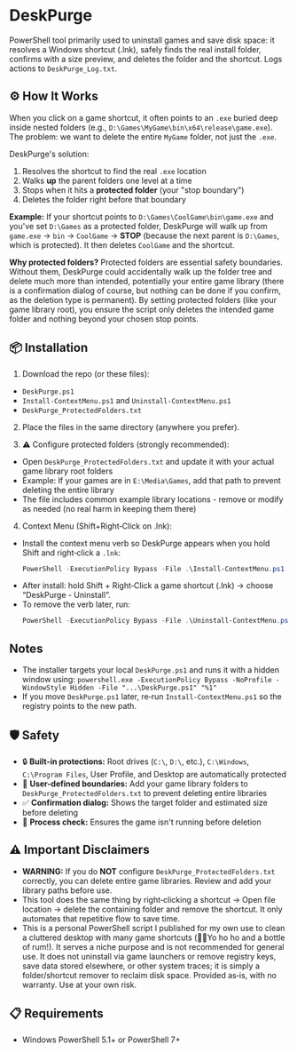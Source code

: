 ﻿# DeskPurge

PowerShell tool primarily used to uninstall games and save disk space: it resolves a Windows shortcut (.lnk), safely finds the real install folder, confirms with a size preview, and deletes the folder and the shortcut. Logs actions to `DeskPurge_Log.txt`.

## ⚙️ How It Works

When you click on a game shortcut, it often points to an `.exe` buried deep inside nested folders (e.g., `D:\Games\MyGame\bin\x64\release\game.exe`). The problem: we want to delete the entire `MyGame` folder, not just the `.exe`.

DeskPurge's solution:
1. Resolves the shortcut to find the real `.exe` location
2. Walks **up** the parent folders one level at a time
3. Stops when it hits a **protected folder** (your "stop boundary")
4. Deletes the folder right before that boundary

**Example:** If your shortcut points to `D:\Games\CoolGame\bin\game.exe` and you've set `D:\Games` as a protected folder, DeskPurge will walk up from `game.exe` → `bin` → `CoolGame` → **STOP** (because the next parent is `D:\Games`, which is protected). It then deletes `CoolGame` and the shortcut.

**Why protected folders?** Protected folders are essential safety boundaries. Without them, DeskPurge could accidentally walk up the folder tree and delete much more than intended, potentially your entire game library (there is a confirmation dialog of course, but nothing can be done if you confirm, as the deletion type is permanent). By setting protected folders (like your game library root), you ensure the script only deletes the intended game folder and nothing beyond your chosen stop points.

## 📦 Installation

1) Download the repo (or these files):
- `DeskPurge.ps1`
- `Install-ContextMenu.ps1` and `Uninstall-ContextMenu.ps1`
- `DeskPurge_ProtectedFolders.txt`

2) Place the files in the same directory (anywhere you prefer).

3) ⚠️ Configure protected folders (strongly recommended):
- Open `DeskPurge_ProtectedFolders.txt` and update it with your actual game library root folders
- Example: If your games are in `E:\Media\Games`, add that path to prevent deleting the entire library
- The file includes common example library locations - remove or modify as needed (no real harm in keeping them there)

4) Context Menu (Shift+Right‑Click on .lnk):
- Install the context menu verb so DeskPurge appears when you hold Shift and right‑click a `.lnk`:
  ```powershell
  PowerShell -ExecutionPolicy Bypass -File .\Install-ContextMenu.ps1
  ```
- After install: hold Shift + Right‑Click a game shortcut (.lnk) → choose “DeskPurge - Uninstall”.
- To remove the verb later, run:
  ```powershell
  PowerShell -ExecutionPolicy Bypass -File .\Uninstall-ContextMenu.ps1
  ```

## Notes
- The installer targets your local `DeskPurge.ps1` and runs it with a hidden window using:
  `powershell.exe -ExecutionPolicy Bypass -NoProfile -WindowStyle Hidden -File "...\DeskPurge.ps1" "%1"`
- If you move `DeskPurge.ps1` later, re‑run `Install-ContextMenu.ps1` so the registry points to the new path.

## 🛡️ Safety

- 🔒 **Built-in protections:** Root drives (`C:\`, `D:\`, etc.), `C:\Windows`, `C:\Program Files`, User Profile, and Desktop are automatically protected
- 📁 **User-defined boundaries:** Add your game library folders to `DeskPurge_ProtectedFolders.txt` to prevent deleting entire libraries
- ✅ **Confirmation dialog:** Shows the target folder and estimated size before deleting
- 🚫 **Process check:** Ensures the game isn't running before deletion

## ⚠️ Important Disclaimers

- **WARNING:** If you do **NOT** configure `DeskPurge_ProtectedFolders.txt` correctly, you can delete entire game libraries. Review and add your library paths before use.
- This tool does the same thing by right‑clicking a shortcut → Open file location → delete the containing folder and remove the shortcut. It only automates that repetitive flow to save time.
- This is a personal PowerShell script I published for my own use to clean a cluttered desktop with many game shortcuts (🏴‍☠️Yo ho ho and a bottle of rum!). It serves a niche purpose and is not recommended for general use. It does not uninstall via game launchers or remove registry keys, save data stored elsewhere, or other system traces; it is simply a folder/shortcut remover to reclaim disk space. Provided as‑is, with no warranty. Use at your own risk.

## 📋 Requirements

- Windows PowerShell 5.1+ or PowerShell 7+
